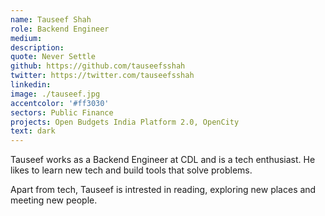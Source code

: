 ```yaml
---
name: Tauseef Shah
role: Backend Engineer
medium:
description:
quote: Never Settle
github: https://github.com/tauseefsshah
twitter: https://twitter.com/tauseefsshah
linkedin:
image: ./tauseef.jpg
accentcolor: '#ff3030'
sectors: Public Finance
projects: Open Budgets India Platform 2.0, OpenCity
text: dark
---
```


Tauseef works as a Backend Engineer at CDL and is a tech enthusiast. He likes to learn new tech and build tools that solve problems.

Apart from tech, Tauseef is intrested in reading, exploring new places and meeting new people.
